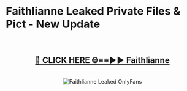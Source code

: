 # Faithlianne Leaked Private Files & Pict - New Update
<br>
<div align="center">
<h2><a href="https://mediafilles.blogspot.com/?title=Faithlianne" rel="nofollow">🔴 CLICK HERE 🌐==►► Faithlianne</a></h2>
<br>
<a href="https://mediafilles.blogspot.com/?title=Faithlianne" rel="nofollow" data-target="animated-image.originalLink"><img src="https://i.ibb.co.com/WyWwxjT/player-gif2.gif" alt="Faithlianne Leaked OnlyFans" style="max-width: 100%; display: inline-block;" data-target="animated-image.originalImage"></a>
</div>
<br>